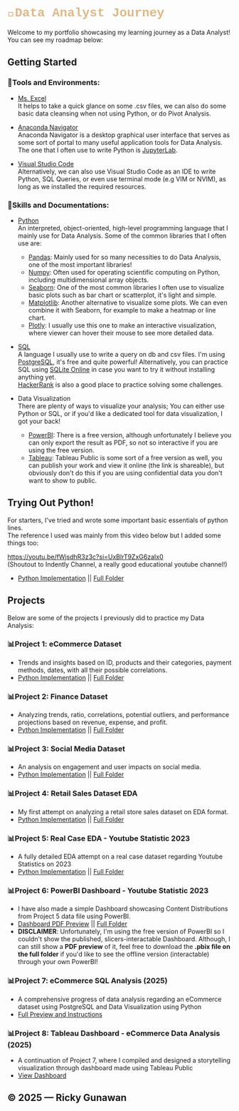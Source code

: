 <h1 style="font-family:'Courier New'; color:burlywood;">🧭Data Analyst Journey</h1>
Welcome to my portfolio showcasing my learning journey as a Data Analyst! <br>
You can see my roadmap below:

## Getting Started
### 🔧Tools and Environments:
- [Ms. Excel](https://support.microsoft.com/en-us/office/formulas-and-functions-294d9486-b332-48ed-b489-abe7d0f9eda9)  
It helps to take a quick glance on some .csv files, we can also do some basic data cleansing when not using Python, or do Pivot Analysis.

- [Anaconda Navigator](https://docs.anaconda.com/navigator/)  
Anaconda Navigator is a desktop graphical user interface that serves as some sort of portal to many useful application tools for Data Analysis.
The one that I often use to write Python is [JupyterLab](https://jupyterlab.readthedocs.io/en/latest/).

- [Visual Studio Code](https://code.visualstudio.com/docs)  
Alternatively, we can also use Visual Studio Code as an IDE to write Python, SQL Queries, or even use terminal mode (e.g VIM or NVIM), 
as long as we installed the required resources. 

### 🔭Skills and Documentations:
- [Python](https://www.python.org/)  
An interpreted, object-oriented, high-level programming language that I mainly use for Data Analysis.  Some of the common libraries that I often use are:  
	- [Pandas](https://pandas.pydata.org/docs/): Mainly used for so many necessities to do Data Analysis, one of the most important libraries!  
	- [Numpy](https://numpy.org/doc/stable/): Often used for operating scientific computing on Python, including multidimensional array objects.  
	- [Seaborn](https://seaborn.pydata.org/): One of the most common libraries I often use to visualize basic plots such as bar chart or scatterplot, it's light and simple.  
	- [Matplotlib](https://matplotlib.org/): Another alternative to visualize some plots. We can even combine it with Seaborn, for example to make a heatmap or line chart.  
	- [Plotly](https://plotly.com/python/): I usually use this one to make an interactive visualization, where viewer can hover their mouse to see more detailed data.  

- [SQL](https://www.w3schools.com/sql/sql_quickref.asp)  
A language I usually use to write a query on db and csv files. I'm using [PostgreSQL](https://www.postgresql.org/docs/), it's free and quite powerful!
Alternatively, you can practice SQL using [SQLite Online](https://sqliteonline.com/) in case you want to try it without installing anything yet.  
[HackerRank](https://www.hackerrank.com/domains/sql) is also a good place to practice solving some challenges.

- Data Visualization  
There are plenty of ways to visualize your analysis; You can either use Python or SQL, or if you'd like a dedicated tool for data visualization, I got your back!
	- [PowerBI](https://www.microsoft.com/en-us/power-platform/products/power-bi/desktop): There is a free version, although unfortunately I believe you can only export the result as PDF, so not so interactive if you are using the free version.
	- [Tableau](https://www.tableau.com/community/public): Tableau Public is some sort of a free version as well, you can publish your work and view it online (the link is shareable), but obviously don't do this if you are using confidential data you don't want to show to public.

## Trying Out Python!
For starters, I've tried and wrote some important basic essentials of python lines.  
The reference I used was mainly from this video below but I added some things too:

https://youtu.be/fWjsdhR3z3c?si=UxBlrT9ZxG6zaIx0  
(Shoutout to Indently Channel, a really good educational youtube channel!)

- [Python Implementation](Projects/BasicEssentials/Python/TestingGround.ipynb) || [Full Folder](Projects/BasicEssentials)

## Projects
Below are some of the projects I previously did to practice my Data Analysis:
### 📊Project 1: eCommerce Dataset
- Trends and insights based on ID, products and their categories, payment methods, dates, with all their possible correlations.
- [Python Implementation](Projects/eCommerce/Python/ecommerce_analysis.ipynb) || [Full Folder](Projects/eCommerce)

### 📊Project 2: Finance Dataset
- Analyzing trends, ratio, correlations, potential outliers, and performance projections based on revenue, expense, and profit.
- [Python Implementation](Projects/Finance/Python/financial_data_analysis.ipynb) || [Full Folder](Projects/Finance)

### 📊Project 3: Social Media Dataset
- An analysis on engagement and user impacts on social media.
- [Python Implementation](Projects/SocialMedia/Python/socmed_analysis.ipynb) || [Full Folder](Projects/SocialMedia)

### 📊Project 4: Retail Sales Dataset EDA
- My first attempt on analyzing a retail store sales dataset on EDA format.
- [Python Implementation](Projects/RetailSalesEDA/Python/retail_sales_EDA.ipynb) || [Full Folder](Projects/RetailSalesEDA)

### 📊Project 5: Real Case EDA - Youtube Statistic 2023
- A fully detailed EDA attempt on a real case dataset regarding Youtube Statistics on 2023
- [Python Implementation](Projects/YoutubeStatistic2023/Python/YoutubeStats2023.ipynb) || [Full Folder](Projects/YoutubeStatistic2023)

### 📊Project 6: PowerBI Dashboard - Youtube Statistic 2023
- I have also made a simple Dashboard showcasing Content Distributions from Project 5 data file using PowerBI.
- [Dashboard PDF Preview](Projects/YoutubeStatistic2023/PowerBI/YoutubeStatistics2023Dashboard.pdf) || [Full Folder](Projects/YoutubeStatistic2023/PowerBI)
- **DISCLAIMER**: Unfortunately, I'm using the free version of PowerBI so I couldn't show the published, slicers-interactable Dashboard. Although, I can still show a **PDF preview** of it, feel free to download the **.pbix file on the full folder** if you'd like to see the offline version (interactable) through your own PowerBI!

### 📊Project 7: eCommerce SQL Analysis (2025)
- A comprehensive progress of data analysis regarding an eCommerce dataset using PostgreSQL and Data Visualization using Python
- [Full Preview and Instructions](https://github.com/RiGunw/data-analyst-journey/tree/main/Projects/eCommerce-SQL-2025)

### 📊Project 8: Tableau Dashboard - eCommerce Data Analysis (2025)
- A continuation of Project 7, where I compiled and designed a storytelling visualization through dashboard made using Tableau Public
- [View Dashboard](https://public.tableau.com/shared/PR7BHCBPJ?:display_count=n&:origin=viz_share_link)

## © 2025 — Ricky Gunawan